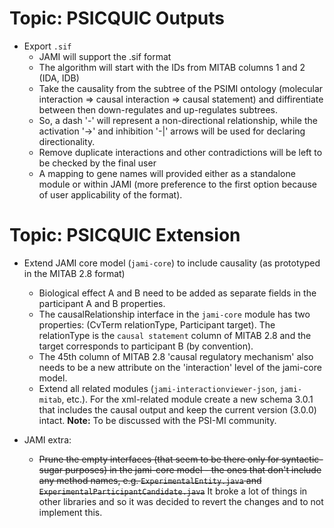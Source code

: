 # Topic: PSICQUIC Outputs

- Export `.sif`
  - JAMI will support the .sif format
  - The algorithm will start with the IDs from MITAB columns 1 and 2 (IDA, IDB)
  - Take the causality from the subtree of the PSIMI ontology (molecular interaction => causal interaction => causal statement) and 
  diffirentiate between then down-regulates and up-regulates subtrees.
  - So, a dash '-' will represent a non-directional relationship, while the activation '->' and inhibition '-|' arrows will be 
  used for declaring directionality.
  - Remove duplicate interactions and other contradictions will be left to be checked by the final user
  - A mapping to gene names will provided either as a standalone module or within JAMI (more preference to the first option 
  because of user applicability of the format).

# Topic: PSICQUIC Extension

- Extend JAMI core model (`jami-core`) to include causality (as prototyped in the MITAB 2.8 format)
  - Biological effect A and B need to be added as separate fields in the participant A and B properties.
  - The causalRelationship interface in the `jami-core` module has two properties: (CvTerm relationType, Participant target). The relationType is the `causal statement` column of MITAB 2.8 and the target corresponds to participant B (by convention).
  - The 45th column of MITAB 2.8 'causal regulatory mechanism' also needs to be a new attribute on the 'interaction' level of the jami-core model.
  - Extend all related modules (`jami-interactionviewer-json`, `jami-mitab`, etc.). For the xml-related module create a new schema 3.0.1 that includes the causal output and keep the current version (3.0.0) intact. **Note:** To be discussed with the PSI-MI community.

- JAMI extra:
  - ~~Prune the empty interfaces (that seem to be there only for syntactic-sugar purposes) in the jami-core model - the ones that don't include any method names, e.g. `ExperimentalEntity.java` and `ExperimentalParticipantCandidate.java`~~ It broke a lot of things in other libraries and so it was decided to revert the changes and to not implement this.
